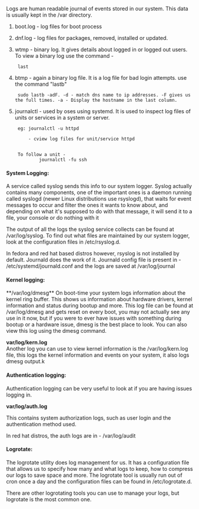 
Logs are human readable journal of events stored in our system. This data is usually kept in the /var directory.

1. boot.log - log files for boot process
2. dnf.log - log files for packages, removed, installed or updated. 
3. wtmp - binary log. It gives details about logged in or logged out users. To view  a binary log use the command - 

		last


4. btmp - again a binary log file. It is a log file for bad login attempts. use the command "lastb" 

		sudo lastb -adF. -d - match dns name to ip addresses. -F gives us the full times. -a - Display the hostname in the last column. 


5. journalctl - used by oses using systemd. It is used to inspect log files of units or services in a system or server. 


		eg: journalctl -u httpd

			- cview log files for unit/service httpd


		To follow a unit - 
				journalctl -fu ssh


<h4>System Logging:</h4>

 A service called syslog sends this info to our system logger. Syslog actually contains many components, one of the important ones is a daemon running called syslogd (newer Linux distributions use rsyslogd), that waits for event messages to occur and filter the ones it wants to know about, and depending on what it's supposed to do with that message, it will send it to a file, your console or do nothing with it 

The output of all the logs the syslog service collects can be found at /var/log/syslog. To find out what files are maintained by our system logger, look at the configuration files in /etc/rsyslog.d. 

In fedora and red hat based distros however, rsyslog is not installed by default. Journald does the work of it. Journald config file is present in - /etc/systemd/journald.conf and the logs are saved at /var/log/journal


<h4>Kernel logging: </h4>
**/var/log/dmesg**  
On boot-time your system logs information about the kernel ring buffer. This shows us information about hardware drivers, kernel information and status during bootup and more. This log file can be found at /var/log/dmesg and gets reset on every boot, you may not actually see any use in it now, but if you were to ever have issues with something during bootup or a hardware issue, dmesg is the best place to look. You can also view this log using the dmesg command.

**var/log/kern.log**  
Another log you can use to view kernel information is the /var/log/kern.log file, this logs the kernel information and events on your system, it also logs dmesg output.k


<h4>Authentication logging:</h4>
Authentication logging can be very useful to look at if you are having issues logging in. 

**var/log/auth.log**

This contains system authorization logs, such as user login and the authentication method used.

In red hat distros, the auth logs are in  - /var/log/audit 


<h4>Logrotate:</h4>
The logrotate utility does log management for us. It has a configuration file that allows us to specify how many and what logs to keep, how to compress our logs to save space and more. The logrotate tool is usually run out of cron once a day and the configuration files can be found in /etc/logrotate.d.

There are other logrotating tools you can use to manage your logs, but logrotate is the most common one.
